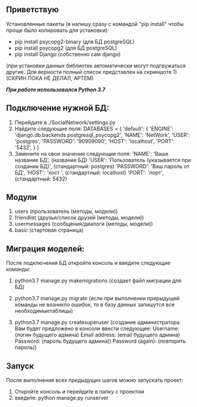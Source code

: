 ## **Приветствую**
Установленные пакеты (я напишу сразу c командой "pip install" чтобы проще было копировать для установки):

* pip install psycopg2-binary (для БД postgreSQL)
* pip install psycopg2 (для БД postgreSQL)
* pip install Django (собственно сам django)

(при установки данных библиотек автоматически могут
подгружаться другие. Для верности полный список
представлен на скриншоте 1) (СКРИН ПОКА НЕ ДЕЛАЛ, АРТЕМ)

**_При работе использовался Python 3.7_**


## Подключение нужной БД:
1) Перейдите в ./SocialNetwork/settings.py
2) Найдите следующие поля:
DATABASES = {
    'default': {
        'ENGINE': 'django.db.backends.postgresql_psycopg2',
        'NAME': 'NetWork',
        'USER': 'postgres',
        'PASSWORD': '90909090',
        'HOST': 'localhost',
        'PORT': '5432',
    }
}
3) Замените на свои значения следующие поля:
        'NAME': 'Ваше название БД', (название БД)
        'USER': 'Пользователь (указывается при создании БД)', (стандартный: postgres)
        'PASSWORD': 'Ваш пароль от БД',
        'HOST': 'хост ', (стандартный: localhost)
        'PORT': 'порт', (стандартный: 5432)

## Модули
1) users (прользователь (методы, модели))
2) friendlist (друзья/список друзей (методы, модели))
3) usermessages (сообщения/диалоги (методы, модели))
4) basic (стартовая страница)

## Миграция моделей:
После подключения БД откройте консоль и введите следующие команды:
1) python3.7 manage.py makemigrations (создает файл миграции для БД)

2) python3.7 manage.py migrate (если при выполнении прерыдущей команды не возникло ошибок, то в базу данных запишутся все необходимыетаблицы)
3) python3.7 manage.py createsuperuser (создание администратора. Вам будет предложено в консоли ввести следующее:
Username: (логин будущего админа)
Email address: (email будущего админа)
Password: (пароль будущего админа))
Password (again): (повторить пароль))

## Запуск
После выполнения всех предыдущих шагов можно запускать проект:
1) Откройте консоль и перейдите в папку с проектом
2) введите: python manage.py runserver